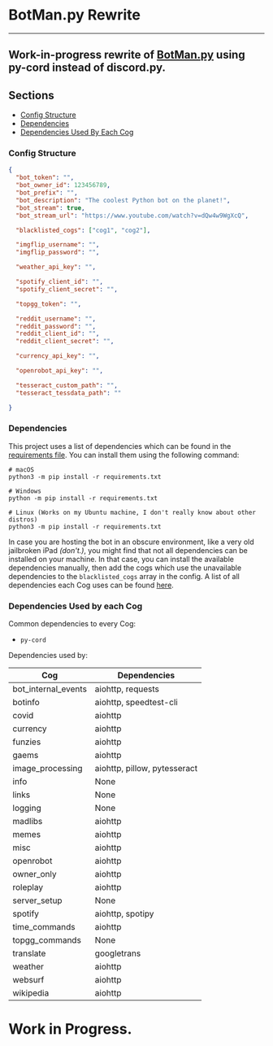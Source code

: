 # BotMan.py Rewrite

-----------

## Work-in-progress rewrite of [BotMan.py](https://github.com/code-cecilia/botman.py) using py-cord instead of discord.py.

## Sections
- [Config Structure](#config-structure)
- [Dependencies](#dependencies)
- [Dependencies Used By Each Cog](#dependencies-used-by-each-cog)

### Config Structure
```json
{
  "bot_token": "",
  "bot_owner_id": 123456789,
  "bot_prefix": "",
  "bot_description": "The coolest Python bot on the planet!",
  "bot_stream": true,
  "bot_stream_url": "https://www.youtube.com/watch?v=dQw4w9WgXcQ",

  "blacklisted_cogs": ["cog1", "cog2"],

  "imgflip_username": "",
  "imgflip_password": "",

  "weather_api_key": "",

  "spotify_client_id": "",
  "spotify_client_secret": "",

  "topgg_token": "",

  "reddit_username": "",
  "reddit_password": "",
  "reddit_client_id": "",
  "reddit_client_secret": "",

  "currency_api_key": "",

  "openrobot_api_key": "",

  "tesseract_custom_path": "",
  "tesseract_tessdata_path": ""

}
```

### Dependencies
This project uses a list of dependencies which can be found in the [requirements file](requirements.txt). 
You can install them using the following command:
```shell
# macOS
python3 -m pip install -r requirements.txt

# Windows
python -m pip install -r requirements.txt

# Linux (Works on my Ubuntu machine, I don't really know about other distros)
python3 -m pip install -r requirements.txt
```

In case you are hosting the bot in an obscure environment, like a very old jailbroken iPad _(don't.)_, you might find that 
not all dependencies can be installed on your machine.
In that case, you can install the available dependencies manually, 
then add the cogs which use the unavailable dependencies to the `blacklisted_cogs` array in the config.
A list of all dependencies each Cog uses can be found [here](#dependencies-used-by-each-cog).

### Dependencies Used by each Cog
Common dependencies to every Cog:
- `py-cord`

Dependencies used by:

| Cog                 | Dependencies                 |
|---------------------|------------------------------|
| bot_internal_events | aiohttp, requests            |
| botinfo             | aiohttp, speedtest-cli       |
| covid               | aiohttp                      |
| currency            | aiohttp                      |
| funzies             | aiohttp                      |
| gaems               | aiohttp                      |
| image_processing    | aiohttp, pillow, pytesseract |
| info                | None                         |
| links               | None                         |
| logging             | None                         |
| madlibs             | aiohttp                      |
| memes               | aiohttp                      |
| misc                | aiohttp                      |
| openrobot           | aiohttp                      |
| owner_only          | aiohttp                      |
| roleplay            | aiohttp                      |
| server_setup        | None                         |
| spotify             | aiohttp, spotipy             |
| time_commands       | aiohttp                      |
| topgg_commands      | None                         |
| translate           | googletrans                  |
| weather             | aiohttp                      |
| websurf             | aiohttp                      |
| wikipedia           | aiohttp                      |


# Work in Progress.